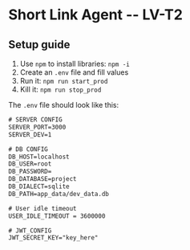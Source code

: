 # Short Link Agent -- LV-T2

## Setup guide

1. Use `npm` to install libraries: `npm -i`
2. Create an `.env` file and fill values
3. Run it: `npm run start_prod`
4. Kill it: `npm run stop_prod`

The `.env` file should look like this:
```txt
# SERVER CONFIG
SERVER_PORT=3000
SERVER_DEV=1

# DB CONFIG
DB_HOST=localhost 
DB_USER=root
DB_PASSWORD=
DB_DATABASE=project
DB_DIALECT=sqlite
DB_PATH=app_data/dev_data.db

# User idle timeout
USER_IDLE_TIMEOUT = 3600000

# JWT_CONFIG
JWT_SECRET_KEY="key_here"
```